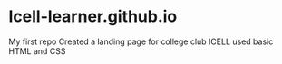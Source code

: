# Icell-learner.github.io
My first repo 
Created a landing page for college club ICELL
used basic HTML and CSS
